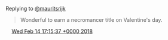 Replying to [@mauritsrijk](https://twitter.com/mauritsrijk/status/963712616937021441)

> Wonderful to earn a necromancer title on Valentine's day\.

<img src="../../media/tweet.ico" width="12" /> [Wed Feb 14 17:15:37 +0000 2018](https://twitter.com/DromerDenker/status/963824060307210241)